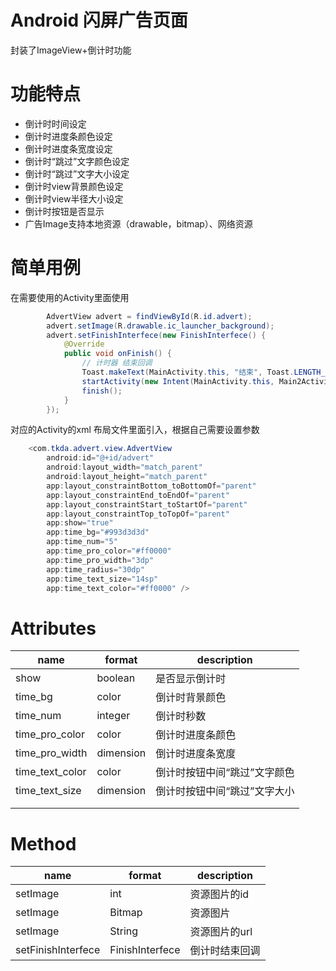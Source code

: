 # Android 闪屏广告页面
封装了ImageView+倒计时功能
# 功能特点

 - 倒计时时间设定
 - 倒计时进度条颜色设定
 - 倒计时进度条宽度设定
 - 倒计时“跳过”文字颜色设定
 - 倒计时“跳过”文字大小设定
 - 倒计时view背景颜色设定
 - 倒计时view半径大小设定
 - 倒计时按钮是否显示
 - 广告Image支持本地资源（drawable，bitmap）、网络资源

# 简单用例
在需要使用的Activity里面使用
```java
        AdvertView advert = findViewById(R.id.advert);
        advert.setImage(R.drawable.ic_launcher_background);
        advert.setFinishInterfece(new FinishInterfece() {
            @Override
            public void onFinish() {
                // 计时器 结束回调
                Toast.makeText(MainActivity.this, "结束", Toast.LENGTH_SHORT).show();
                startActivity(new Intent(MainActivity.this, Main2Activity.class));
                finish();
            }
        });
```
对应的Activity的xml 布局文件里面引入，根据自己需要设置参数
```java
    <com.tkda.advert.view.AdvertView
        android:id="@+id/advert"
        android:layout_width="match_parent"
        android:layout_height="match_parent"
        app:layout_constraintBottom_toBottomOf="parent"
        app:layout_constraintEnd_toEndOf="parent"
        app:layout_constraintStart_toStartOf="parent"
        app:layout_constraintTop_toTopOf="parent"
        app:show="true"
        app:time_bg="#993d3d3d"
        app:time_num="5"
        app:time_pro_color="#ff0000"
        app:time_pro_width="3dp"
        app:time_radius="30dp"
        app:time_text_size="14sp"
        app:time_text_color="#ff0000" />
```
# Attributes
| name | format  | description |
|--|--|--|
| show | boolean | 是否显示倒计时 |
|time_bg|color|倒计时背景颜色|
| time_num | integer | 倒计时秒数 |
| time_pro_color | color | 倒计时进度条颜色 |
| time_pro_width | dimension | 倒计时进度条宽度 |
| time_text_color | color | 倒计时按钮中间“跳过”文字颜色 |
| time_text_size | dimension | 倒计时按钮中间“跳过”文字大小 |
|  |  |  |
|  |  |  |
# Method
| name | format  | description |
|--|--|--|
| setImage | int | 资源图片的id |
| setImage | Bitmap | 资源图片 |
| setImage | String | 资源图片的url |
|setFinishInterfece|FinishInterfece|倒计时结束回调|












